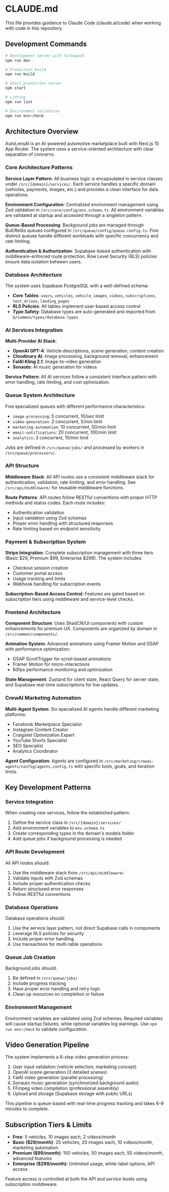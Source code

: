 # CLAUDE.md

This file provides guidance to Claude Code (claude.ai/code) when working with code in this repository.

## Development Commands

```bash
# Development server with Turbopack
npm run dev

# Production build
npm run build

# Start production server
npm start

# Linting
npm run lint

# Environment validation
npm run env:check
```

## Architecture Overview

AutoLensAI is an AI-powered automotive marketplace built with Next.js 15 App Router. The system uses a service-oriented architecture with clear separation of concerns.

### Core Architecture Patterns

**Service Layer Pattern**: All business logic is encapsulated in service classes under `/src/{domain}/services/`. Each service handles a specific domain (vehicles, payments, images, etc.) and provides a clean interface for data operations.

**Environment Configuration**: Centralized environment management using Zod validation in `/src/core/config/env.schema.ts`. All environment variables are validated at startup and accessed through a singleton pattern.

**Queue-Based Processing**: Background jobs are managed through Bull/Redis queues configured in `/src/queue/config/queue.config.ts`. Five distinct queues handle different workloads with specific concurrency and rate limiting.

**Authentication & Authorization**: Supabase-based authentication with middleware-enforced route protection. Row Level Security (RLS) policies ensure data isolation between users.

### Database Architecture

The system uses Supabase PostgreSQL with a well-defined schema:
- **Core Tables**: `users`, `vehicles`, `vehicle_images`, `videos`, `subscriptions`, `test_drives`, `landing_pages`
- **RLS Policies**: All tables implement user-based access control
- **Type Safety**: Database types are auto-generated and imported from `@/common/types/database.types`

### AI Services Integration

**Multi-Provider AI Stack**:
- **OpenAI GPT-4**: Vehicle descriptions, scene generation, content creation
- **Cloudinary AI**: Image processing, background removal, enhancement
- **FalAI Kling 2.1**: Image-to-video generation
- **Sonauto**: AI music generation for videos

**Service Pattern**: All AI services follow a consistent interface pattern with error handling, rate limiting, and cost optimization.

### Queue System Architecture

Five specialized queues with different performance characteristics:
- `image-processing`: 5 concurrent, 10/sec limit
- `video-generation`: 2 concurrent, 5/min limit  
- `marketing-automation`: 10 concurrent, 50/min limit
- `email-notifications`: 20 concurrent, 100/min limit
- `analytics`: 3 concurrent, 10/min limit

Jobs are defined in `/src/queue/jobs/` and processed by workers in `/src/queue/processors/`.

### API Structure

**Middleware Stack**: All API routes use a consistent middleware stack for authentication, validation, rate limiting, and error handling. See `/src/api/middleware/` for reusable middleware functions.

**Route Patterns**: API routes follow RESTful conventions with proper HTTP methods and status codes. Each route includes:
- Authentication validation
- Input validation using Zod schemas
- Proper error handling with structured responses
- Rate limiting based on endpoint sensitivity

### Payment & Subscription System

**Stripe Integration**: Complete subscription management with three tiers (Basic $29, Premium $99, Enterprise $299). The system includes:
- Checkout session creation
- Customer portal access
- Usage tracking and limits
- Webhook handling for subscription events

**Subscription-Based Access Control**: Features are gated based on subscription tiers using middleware and service-level checks.

### Frontend Architecture

**Component Structure**: Uses ShadCN/UI components with custom enhancements for premium UX. Components are organized by domain in `/src/common/components/`.

**Animation System**: Advanced animations using Framer Motion and GSAP with performance optimization:
- GSAP ScrollTrigger for scroll-based animations
- Framer Motion for micro-interactions
- 60fps performance monitoring and optimization

**State Management**: Zustand for client state, React Query for server state, and Supabase real-time subscriptions for live updates.

### CrewAI Marketing Automation

**Multi-Agent System**: Six specialized AI agents handle different marketing platforms:
- Facebook Marketplace Specialist
- Instagram Content Creator  
- Craigslist Optimization Expert
- YouTube Shorts Specialist
- SEO Specialist
- Analytics Coordinator

**Agent Configuration**: Agents are configured in `/src/marketing/crewai-agents/config/agents.config.ts` with specific tools, goals, and iteration limits.

## Key Development Patterns

### Service Integration
When creating new services, follow the established pattern:
1. Define the service class in `/src/{domain}/services/`
2. Add environment variables to `env.schema.ts`
3. Create corresponding types in the domain's models folder
4. Add queue jobs if background processing is needed

### API Route Development
All API routes should:
1. Use the middleware stack from `/src/api/middleware/`
2. Validate inputs with Zod schemas
3. Include proper authentication checks
4. Return structured error responses
5. Follow RESTful conventions

### Database Operations
Database operations should:
1. Use the service layer pattern, not direct Supabase calls in components
2. Leverage RLS policies for security
3. Include proper error handling
4. Use transactions for multi-table operations

### Queue Job Creation
Background jobs should:
1. Be defined in `/src/queue/jobs/`
2. Include progress tracking
3. Have proper error handling and retry logic
4. Clean up resources on completion or failure

### Environment Management
Environment variables are validated using Zod schemas. Required variables will cause startup failures, while optional variables log warnings. Use `npm run env:check` to validate configuration.

## Video Generation Pipeline

The system implements a 6-step video generation process:
1. User input validation (vehicle selection, marketing concept)
2. OpenAI scene generation (3 detailed scenes)
3. FalAI video generation (parallel processing)
4. Sonauto music generation (synchronized background audio)
5. FFmpeg video compilation (professional assembly)
6. Upload and storage (Supabase storage with public URLs)

This pipeline is queue-based with real-time progress tracking and takes 6-9 minutes to complete.

## Subscription Tiers & Limits

- **Free**: 5 vehicles, 10 images each, 2 videos/month
- **Basic ($29/month)**: 25 vehicles, 20 images each, 10 videos/month, marketing automation
- **Premium ($99/month)**: 100 vehicles, 50 images each, 50 videos/month, advanced features
- **Enterprise ($299/month)**: Unlimited usage, white-label options, API access

Feature access is controlled at both the API and service levels using subscription middleware.